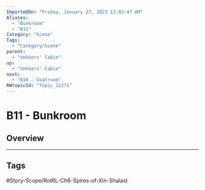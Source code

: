 ```yaml
---
ImportedOn: "Friday, January 27, 2023 12:02:47 AM"
Aliases:
  - "Bunkroom"
  - "B11"
Category: "Scene"
Tags:
  - "Category/Scene"
parent:
  - "Vekkers' Cabin"
up:
  - "Vekkers' Cabin"
next:
  - "B10 - Coatroom"
RWtopicId: "Topic_12271"
---
```

# B11 - Bunkroom
## Overview

---
## Tags
#Story-Scope/RotRL-Ch6-Spires-of-Xin-Shalast


